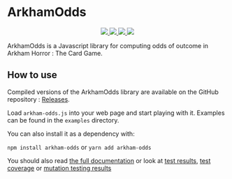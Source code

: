 # ArkhamOdds

<p align="center">
  <a href="https://github.com/akaan/arkham-odds/actions">
    <img src="https://github.com/akaan/arkham-odds/workflows/Run%20tests/badge.svg?branch=master">
  </a>
  
  <a href="https://github.com/akaan/arkham-odds/actions">
    <img src="https://github.com/akaan/arkham-odds/workflows/Generate%20GitHub%20Pages/badge.svg?branch=master">
  </a>
  
  <a href="https://github.com/akaan/arkham-odds/releases">
    <img src="https://img.shields.io/github/v/release/akaan/arkham-odds.svg?logo=github">
  </a>
  
  <a href="https://www.npmjs.com/package/arkham-odds">
    <img src="https://img.shields.io/npm/v/arkham-odds">
  </a>
</p>

ArkhamOdds is a Javascript library for computing odds of outcome in Arkham
Horror : The Card Game.

## How to use

Compiled versions of the ArkhamOdds library are available on the GitHub
repository : [Releases](https://github.com/akaan/arkham-odds/releases/latest).

Load `arkham-odds.js` into your web page and start playing with it. Examples can
be found in the `examples` directory.

You can also install it as a dependency with:

`npm install arkham-odds`
or
`yarn add arkham-odds`

You should also read [the full documentation](https://akaan.github.io/arkham-odds/)
or look at [test results](https://akaan.github.io/arkham-odds/reports/tests/index.html),
[test coverage](https://akaan.github.io/arkham-odds/reports/coverage/index.html) or
[mutation testing results](https://akaan.github.io/arkham-odds/reports/mutation/index.html)
